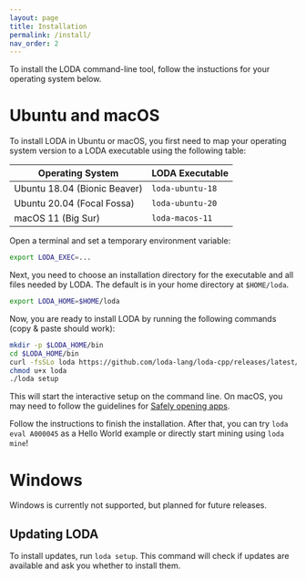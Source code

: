 ```yaml
---
layout: page
title: Installation
permalink: /install/
nav_order: 2
---
```


To install the LODA command-line tool, follow the instuctions for your operating system below.

# Ubuntu and macOS

To install LODA in Ubuntu or macOS, you first need to map your operating system version
to a LODA executable using the following table:

| Operating System             | LODA Executable  |
|------------------------------|------------------|
| Ubuntu 18.04 (Bionic Beaver) | `loda-ubuntu-18` |
| Ubuntu 20.04 (Focal Fossa)   | `loda-ubuntu-20` |
| macOS 11 (Big Sur)           | `loda-macos-11`  |

Open a terminal and set a temporary environment variable:

```bash
export LODA_EXEC=...
```

Next, you need to choose an installation directory for the executable and all files needed
by LODA. The default is in your home directory at `$HOME/loda`.

```bash
export LODA_HOME=$HOME/loda
```

Now, you are ready to install LODA by running the following commands (copy & paste should work):

```bash
mkdir -p $LODA_HOME/bin
cd $LODA_HOME/bin
curl -fsSLo loda https://github.com/loda-lang/loda-cpp/releases/latest/download/$LODA_EXEC
chmod u+x loda
./loda setup
```

This will start the interactive setup on the command line. On macOS, you may need to follow the guidelines for 
[Safely opening apps](https://support.apple.com/en-us/HT202491).

Follow the instructions to finish the installation. After that, you can try `loda eval A000045` as a Hello World example or directly start mining using `loda mine`! 

# Windows

Windows is currently not supported, but planned for future releases.

## Updating LODA

To install updates, run `loda setup`. This command will check if updates are available and ask you whether to install them.
